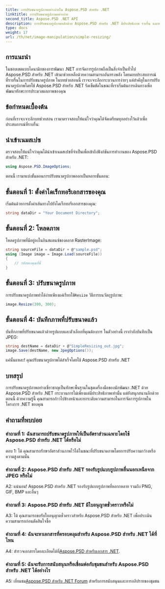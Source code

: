 ```yaml
---
title: การปรับขนาดรูปภาพอย่างง่ายใน Aspose.PSD สำหรับ .NET
linktitle: การปรับขนาดรูปภาพอย่างง่าย
second_title: Aspose.PSD .NET API
description: การปรับขนาดรูปภาพหลักด้วย Aspose.PSD สำหรับ .NET มีประสิทธิภาพ ราบรื่น และทรงพลัง ยกระดับโครงการ .NET ของคุณอย่างง่ายดาย
type: docs
weight: 17
url: /th/net/image-manipulation/simple-resizing/
---
```

## การแนะนำ

ในขอบเขตแบบไดนามิกของการพัฒนา .NET การจัดการรูปภาพถือเป็นสิ่งจำเป็นทั่วไป Aspose.PSD สำหรับ .NET เข้ามาช่วยเหลือด้วยความสามารถอันทรงพลัง โดยมอบประสบการณ์ที่ราบรื่นในการปรับขนาดรูปภาพ ในบทช่วยสอนนี้ เราจะเจาะลึกกระบวนการง่ายๆ แต่สำคัญในการปรับขนาดรูปภาพโดยใช้ Aspose.PSD สำหรับ .NET รัดเข็มขัดในขณะที่เราเริ่มต้นการเดินทางเพื่อพัฒนาทักษะการประมวลผลภาพของคุณ

## ข้อกำหนดเบื้องต้น

ก่อนที่เราจะเจาะลึกบทช่วยสอน เรามาตรวจสอบให้แน่ใจว่าคุณได้จัดเตรียมทุกอย่างไว้แล้วเพื่อประสบการณ์ที่ราบรื่น:

## นำเข้าเนมสเปซ

ตรวจสอบให้แน่ใจว่าคุณได้นำเข้าเนมสเปซที่จำเป็นเพื่อเข้าถึงฟังก์ชันการทำงานของ Aspose.PSD สำหรับ .NET:

```csharp
using Aspose.PSD.ImageOptions;
```

ตอนนี้ เรามาแบ่งขั้นตอนการปรับขนาดรูปภาพออกเป็นหลายขั้นตอน:

## ขั้นตอนที่ 1: ตั้งค่าไดเร็กทอรีเอกสารของคุณ

เริ่มต้นด้วยการตั้งค่าเส้นทางไปยังไดเร็กทอรีเอกสารของคุณ:

```csharp
string dataDir = "Your Document Directory";
```

## ขั้นตอนที่ 2: โหลดภาพ

โหลดรูปภาพที่มีอยู่ลงในอินสแตนซ์ของคลาส RasterImage:

```csharp
string sourceFile = dataDir + @"sample.psd";
using (Image image = Image.Load(sourceFile))
{
    // รหัสของคุณที่นี่
}
```

## ขั้นตอนที่ 3: ปรับขนาดรูปภาพ

 การปรับขนาดรูปภาพทำได้ง่ายเพียงแค่เรียกใช้`Resize` วิธีการบนวัตถุรูปภาพ:

```csharp
image.Resize(300, 300);
```

## ขั้นตอนที่ 4: บันทึกภาพที่ปรับขนาดแล้ว

บันทึกภาพที่ปรับขนาดแล้วด้วยรูปแบบและตัวเลือกที่คุณต้องการ ในตัวอย่างนี้ เรากำลังบันทึกเป็น JPEG:

```csharp
string destName = dataDir + @"SimpleResizing_out.jpg";
image.Save(destName, new JpegOptions());
```

แค่นั้นแหละ! คุณปรับขนาดรูปภาพได้สำเร็จโดยใช้ Aspose.PSD สำหรับ .NET

## บทสรุป

การปรับขนาดรูปภาพอย่างเชี่ยวชาญเป็นทักษะพื้นฐานในชุดเครื่องมือของนักพัฒนา .NET ด้วย Aspose.PSD สำหรับ .NET กระบวนการไม่เพียงแต่มีประสิทธิภาพเท่านั้น แต่ยังสนุกสนานอีกด้วย ตอนนี้ ด้วยความรู้นี้ คุณสามารถก้าวไปข้างหน้าและยกระดับความสามารถในการจัดการรูปภาพในโครงการ .NET ของคุณ

## คำถามที่พบบ่อย

### คำถามที่ 1: ฉันสามารถปรับขนาดรูปภาพให้เป็นอัตราส่วนเฉพาะโดยใช้ Aspose.PSD สำหรับ .NET ได้หรือไม่

ตอบ 1: ได้ คุณสามารถรักษาอัตราส่วนภาพไว้ได้ในขณะที่ปรับขนาดภาพโดยการปรับความกว้างหรือความสูงตามนั้น

### คำถามที่ 2: Aspose.PSD สำหรับ .NET รองรับรูปแบบรูปภาพอื่นนอกเหนือจาก JPEG หรือไม่

A2: แน่นอน! Aspose.PSD สำหรับ .NET รองรับรูปแบบรูปภาพที่หลากหลาย รวมถึง PNG, GIF, BMP และอื่นๆ

### คำถามที่ 3: Aspose.PSD สำหรับ .NET มีใบอนุญาตชั่วคราวหรือไม่

A3: ได้ คุณสามารถขอรับใบอนุญาตชั่วคราวสำหรับ Aspose.PSD สำหรับ .NET เพื่อประเมินความสามารถก่อนตัดสินใจซื้อ

### คำถามที่ 4: ฉันจะหาเอกสารที่ครอบคลุมสำหรับ Aspose.PSD สำหรับ .NET ได้ที่ไหน

 A4: สำรวจเอกสารโดยละเอียดได้ที่[Aspose.PSD สำหรับเอกสาร .NET](https://reference.aspose.com/psd/net/).

### คำถามที่ 5: ฉันจะรับการสนับสนุนหรือเชื่อมต่อกับชุมชนสำหรับ Aspose.PSD สำหรับ .NET ได้อย่างไร

 A5: เยี่ยมชม[Aspose.PSD สำหรับ .NET Forum](https://forum.aspose.com/c/psd/34) สำหรับการสนับสนุนและการอภิปรายของชุมชน